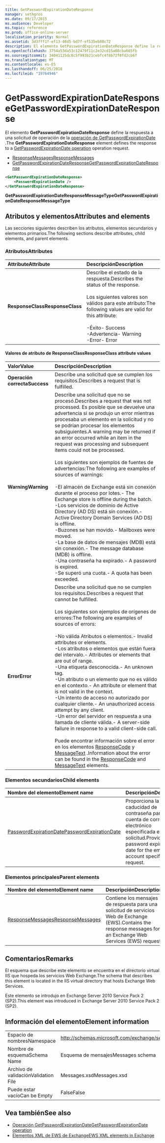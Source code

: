 ```yaml
---
title: GetPasswordExpirationDateResponse
manager: sethgros
ms.date: 09/17/2015
ms.audience: Developer
ms.topic: reference
ms.prod: office-online-server
localization_priority: Normal
ms.assetid: 3d3fff1f-ef13-46d5-bd7f-ef535eb80c72
description: El elemento GetPasswordExpirationDateResponse define la respuesta a una solicitud de operación de la operación de GetPasswordExpirationDate.
ms.openlocfilehash: 3754a53da53c12479f11c2e32cd15a08cba665fb
ms.sourcegitcommit: 34041125dc8c5f993b21cebfc4f8b72f0fd2cb6f
ms.translationtype: MT
ms.contentlocale: es-ES
ms.lasthandoff: 06/25/2018
ms.locfileid: "19764946"
---
```

# <a name="getpasswordexpirationdateresponse"></a><span data-ttu-id="7e138-103">GetPasswordExpirationDateResponse</span><span class="sxs-lookup"><span data-stu-id="7e138-103">GetPasswordExpirationDateResponse</span></span>

<span data-ttu-id="7e138-104">El elemento **GetPasswordExpirationDateResponse** define la respuesta a una solicitud de operación de la [operación de GetPasswordExpirationDate](getpasswordexpirationdate-operation.md) .</span><span class="sxs-lookup"><span data-stu-id="7e138-104">The **GetPasswordExpirationDateResponse** element defines the response to a [GetPasswordExpirationDate operation](getpasswordexpirationdate-operation.md) operation request.</span></span> 
  
- [<span data-ttu-id="7e138-105">ResponseMessages</span><span class="sxs-lookup"><span data-stu-id="7e138-105">ResponseMessages</span></span>](responsemessages.md)
- [<span data-ttu-id="7e138-106">GetPasswordExpirationDateResponse</span><span class="sxs-lookup"><span data-stu-id="7e138-106">GetPasswordExpirationDateResponse</span></span>](getpasswordexpirationdateresponse.md)
  
```XML
<GetPasswordExpirationDateResponse>
    <PasswordExpirationDate />
</GetPasswordExpirationDateResponse>
```

 <span data-ttu-id="7e138-107">**GetPasswordExpirationDateResponseMessageType**</span><span class="sxs-lookup"><span data-stu-id="7e138-107">**GetPasswordExpirationDateResponseMessageType**</span></span>
## <a name="attributes-and-elements"></a><span data-ttu-id="7e138-108">Atributos y elementos</span><span class="sxs-lookup"><span data-stu-id="7e138-108">Attributes and elements</span></span>

<span data-ttu-id="7e138-109">Las secciones siguientes describen los atributos, elementos secundarios y elementos primarios.</span><span class="sxs-lookup"><span data-stu-id="7e138-109">The following sections describe attributes, child elements, and parent elements.</span></span>
  
### <a name="attributes"></a><span data-ttu-id="7e138-110">Atributos</span><span class="sxs-lookup"><span data-stu-id="7e138-110">Attributes</span></span>

|<span data-ttu-id="7e138-111">**Attribute**</span><span class="sxs-lookup"><span data-stu-id="7e138-111">**Attribute**</span></span>|<span data-ttu-id="7e138-112">**Descripción**</span><span class="sxs-lookup"><span data-stu-id="7e138-112">**Description**</span></span>|
|:-----|:-----|
|<span data-ttu-id="7e138-113">**ResponseClass**</span><span class="sxs-lookup"><span data-stu-id="7e138-113">**ResponseClass**</span></span> <br/> | <span data-ttu-id="7e138-114">Describe el estado de la respuesta.</span><span class="sxs-lookup"><span data-stu-id="7e138-114">Describes the status of the response.</span></span> <br/><br/><span data-ttu-id="7e138-115">Los siguientes valores son válidos para este atributo:</span><span class="sxs-lookup"><span data-stu-id="7e138-115">The following values are valid for this attribute:</span></span>  <br/><br/><span data-ttu-id="7e138-116">-Éxito</span><span class="sxs-lookup"><span data-stu-id="7e138-116">-  Success</span></span>  <br/><span data-ttu-id="7e138-117">-Advertencia</span><span class="sxs-lookup"><span data-stu-id="7e138-117">-  Warning</span></span>  <br/><span data-ttu-id="7e138-118">-Error</span><span class="sxs-lookup"><span data-stu-id="7e138-118">-  Error</span></span>  <br/> |
   
#### <a name="responseclass-attribute-values"></a><span data-ttu-id="7e138-119">Valores de atributo de ResponseClass</span><span class="sxs-lookup"><span data-stu-id="7e138-119">ResponseClass attribute values</span></span>

|<span data-ttu-id="7e138-120">**Valor**</span><span class="sxs-lookup"><span data-stu-id="7e138-120">**Value**</span></span>|<span data-ttu-id="7e138-121">**Descripción**</span><span class="sxs-lookup"><span data-stu-id="7e138-121">**Description**</span></span>|
|:-----|:-----|
|<span data-ttu-id="7e138-122">**Operación correcta**</span><span class="sxs-lookup"><span data-stu-id="7e138-122">**Success**</span></span> <br/> |<span data-ttu-id="7e138-123">Describe una solicitud que se cumplen los requisitos.</span><span class="sxs-lookup"><span data-stu-id="7e138-123">Describes a request that is fulfilled.</span></span>  <br/> |
|<span data-ttu-id="7e138-124">**Warning**</span><span class="sxs-lookup"><span data-stu-id="7e138-124">**Warning**</span></span> <br/> | <span data-ttu-id="7e138-125">Describe una solicitud que no se procesó.</span><span class="sxs-lookup"><span data-stu-id="7e138-125">Describes a request that was not processed.</span></span> <span data-ttu-id="7e138-126">Es posible que se devuelve una advertencia si se produjo un error mientras procesaba un elemento en la solicitud y no se podrían procesar los elementos subsiguientes.</span><span class="sxs-lookup"><span data-stu-id="7e138-126">A warning may be returned if an error occurred while an item in the request was processing and subsequent items could not be processed.</span></span><br/><br/> <span data-ttu-id="7e138-127">Los siguientes son ejemplos de fuentes de advertencias:</span><span class="sxs-lookup"><span data-stu-id="7e138-127">The following are examples of sources of warnings:</span></span>  <br/><br/><span data-ttu-id="7e138-128">-El almacén de Exchange está sin conexión durante el proceso por lotes.</span><span class="sxs-lookup"><span data-stu-id="7e138-128">-  The Exchange store is offline during the batch.</span></span>  <br/><span data-ttu-id="7e138-129">-Los servicios de dominio de Active Directory (AD DS) está sin conexión.</span><span class="sxs-lookup"><span data-stu-id="7e138-129">-  Active Directory Domain Services (AD DS) is offline.</span></span>  <br/><span data-ttu-id="7e138-130">-Buzones se han movido.</span><span class="sxs-lookup"><span data-stu-id="7e138-130">-  Mailboxes were moved.</span></span>  <br/><span data-ttu-id="7e138-131">-La base de datos de mensajes (MDB) está sin conexión.</span><span class="sxs-lookup"><span data-stu-id="7e138-131">-  The message database (MDB) is offline.</span></span>  <br/><span data-ttu-id="7e138-132">-Una contraseña ha expirado.</span><span class="sxs-lookup"><span data-stu-id="7e138-132">-  A password is expired.</span></span>  <br/><span data-ttu-id="7e138-133">-Se superó una cuota.</span><span class="sxs-lookup"><span data-stu-id="7e138-133">-  A quota has been exceeded.</span></span>  <br/> |
|<span data-ttu-id="7e138-134">**Error**</span><span class="sxs-lookup"><span data-stu-id="7e138-134">**Error**</span></span> <br/> | <span data-ttu-id="7e138-135">Describe una solicitud que no se cumplen los requisitos.</span><span class="sxs-lookup"><span data-stu-id="7e138-135">Describes a request that cannot be fulfilled.</span></span> <br/><br/><span data-ttu-id="7e138-136">Los siguientes son ejemplos de orígenes de errores:</span><span class="sxs-lookup"><span data-stu-id="7e138-136">The following are examples of sources of errors:</span></span>  <br/><br/><span data-ttu-id="7e138-137">-No válida Atributos o elementos.</span><span class="sxs-lookup"><span data-stu-id="7e138-137">-  Invalid attributes or elements.</span></span>  <br/><span data-ttu-id="7e138-138">-Los atributos o elementos que están fuera del intervalo.</span><span class="sxs-lookup"><span data-stu-id="7e138-138">-  Attributes or elements that are out of range.</span></span>  <br/><span data-ttu-id="7e138-139">-Una etiqueta desconocida.</span><span class="sxs-lookup"><span data-stu-id="7e138-139">-  An unknown tag.</span></span>  <br/><span data-ttu-id="7e138-140">-Un atributo o un elemento que no es válido en el contexto.</span><span class="sxs-lookup"><span data-stu-id="7e138-140">-  An attribute or element that is not valid in the context.</span></span>  <br/><span data-ttu-id="7e138-141">-Un intento de acceso no autorizado por cualquier cliente.</span><span class="sxs-lookup"><span data-stu-id="7e138-141">-  An unauthorized access attempt by any client.</span></span>  <br/><span data-ttu-id="7e138-142">-Un error del servidor en respuesta a una llamada de cliente válida.</span><span class="sxs-lookup"><span data-stu-id="7e138-142">-  A server-side failure in response to a valid client-side call.</span></span>  <br/><br/>  <span data-ttu-id="7e138-143">Puede encontrar información sobre el error en los elementos [ResponseCode](responsecode.md) y [MessageText](messagetext.md) .</span><span class="sxs-lookup"><span data-stu-id="7e138-143">Information about the error can be found in the [ResponseCode](responsecode.md) and [MessageText](messagetext.md) elements.</span></span>  <br/> |
   
### <a name="child-elements"></a><span data-ttu-id="7e138-144">Elementos secundarios</span><span class="sxs-lookup"><span data-stu-id="7e138-144">Child elements</span></span>

|<span data-ttu-id="7e138-145">**Nombre del elemento**</span><span class="sxs-lookup"><span data-stu-id="7e138-145">**Element name**</span></span>|<span data-ttu-id="7e138-146">**Descripción**</span><span class="sxs-lookup"><span data-stu-id="7e138-146">**Description**</span></span>|
|:-----|:-----|
|[<span data-ttu-id="7e138-147">PasswordExpirationDate</span><span class="sxs-lookup"><span data-stu-id="7e138-147">PasswordExpirationDate</span></span>](passwordexpirationdate.md) <br/> |<span data-ttu-id="7e138-148">Proporciona la fecha de caducidad de contraseña para la cuenta de correo electrónico especificada en la solicitud.</span><span class="sxs-lookup"><span data-stu-id="7e138-148">Provides the password expiration date for the email account specified in the request.</span></span>  <br/> |
   
### <a name="parent-elements"></a><span data-ttu-id="7e138-149">Elementos principales</span><span class="sxs-lookup"><span data-stu-id="7e138-149">Parent elements</span></span>

|<span data-ttu-id="7e138-150">**Nombre del elemento**</span><span class="sxs-lookup"><span data-stu-id="7e138-150">**Element name**</span></span>|<span data-ttu-id="7e138-151">**Descripción**</span><span class="sxs-lookup"><span data-stu-id="7e138-151">**Description**</span></span>|
|:-----|:-----|
|[<span data-ttu-id="7e138-152">ResponseMessages</span><span class="sxs-lookup"><span data-stu-id="7e138-152">ResponseMessages</span></span>](responsemessages.md) <br/> |<span data-ttu-id="7e138-153">Contiene los mensajes de respuesta para una solicitud de servicios Web de Exchange (EWS).</span><span class="sxs-lookup"><span data-stu-id="7e138-153">Contains the response messages for an Exchange Web Services (EWS) request.</span></span>  <br/> |
   
## <a name="remarks"></a><span data-ttu-id="7e138-154">Comentarios</span><span class="sxs-lookup"><span data-stu-id="7e138-154">Remarks</span></span>

<span data-ttu-id="7e138-155">El esquema que describe este elemento se encuentra en el directorio virtual IIS que hospeda los servicios Web Exchange.</span><span class="sxs-lookup"><span data-stu-id="7e138-155">The schema that describes this element is located in the IIS virtual directory that hosts Exchange Web Services.</span></span>
  
<span data-ttu-id="7e138-156">Este elemento se introdujo en Exchange Server 2010 Service Pack 2 (SP2).</span><span class="sxs-lookup"><span data-stu-id="7e138-156">This element was introduced in Exchange Server 2010 Service Pack 2 (SP2).</span></span>
  
## <a name="element-information"></a><span data-ttu-id="7e138-157">Información del elemento</span><span class="sxs-lookup"><span data-stu-id="7e138-157">Element information</span></span>

|||
|:-----|:-----|
|<span data-ttu-id="7e138-158">Espacio de nombres</span><span class="sxs-lookup"><span data-stu-id="7e138-158">Namespace</span></span>  <br/> |http://schemas.microsoft.com/exchange/services/2006/messages  <br/> |
|<span data-ttu-id="7e138-159">Nombre de esquema</span><span class="sxs-lookup"><span data-stu-id="7e138-159">Schema Name</span></span>  <br/> |<span data-ttu-id="7e138-160">Esquema de mensajes</span><span class="sxs-lookup"><span data-stu-id="7e138-160">Messages schema</span></span>  <br/> |
|<span data-ttu-id="7e138-161">Archivo de validación</span><span class="sxs-lookup"><span data-stu-id="7e138-161">Validation File</span></span>  <br/> |<span data-ttu-id="7e138-162">Messages.xsd</span><span class="sxs-lookup"><span data-stu-id="7e138-162">Messages.xsd</span></span>  <br/> |
|<span data-ttu-id="7e138-163">Puede estar vacío</span><span class="sxs-lookup"><span data-stu-id="7e138-163">Can be Empty</span></span>  <br/> |<span data-ttu-id="7e138-164">False</span><span class="sxs-lookup"><span data-stu-id="7e138-164">False</span></span>  <br/> |
   
## <a name="see-also"></a><span data-ttu-id="7e138-165">Vea también</span><span class="sxs-lookup"><span data-stu-id="7e138-165">See also</span></span>

- [<span data-ttu-id="7e138-166">Operación GetPasswordExpirationDate</span><span class="sxs-lookup"><span data-stu-id="7e138-166">GetPasswordExpirationDate operation</span></span>](getpasswordexpirationdate-operation.md)
- [<span data-ttu-id="7e138-167">Elementos XML de EWS de Exchange</span><span class="sxs-lookup"><span data-stu-id="7e138-167">EWS XML elements in Exchange</span></span>](ews-xml-elements-in-exchange.md)

